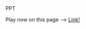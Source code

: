 PPT

Play now on this page --> <a href="http://htmlpreview.github.io/?https://github.com/chetuu16/ppt/blob/master/index.html">Link!</a>
